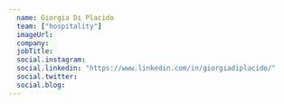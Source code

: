 ```yaml
---
  name: Giorgia Di Placido
  team: ["hospitality"]
  imageUrl: 
  company: 
  jobTitle: 
  social.instagram: 
  social.linkedin: "https://www.linkedin.com/in/giorgiadiplacido/"
  social.twitter: 
  social.blog: 
---
```


